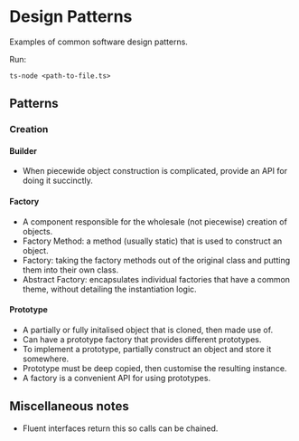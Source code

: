 # Design Patterns

Examples of common software design patterns.

Run:

```
ts-node <path-to-file.ts>
```

## Patterns

### Creation

#### Builder

-   When piecewide object construction is complicated, provide an API for doing it succinctly.

#### Factory

-   A component responsible for the wholesale (not piecewise) creation of objects.
-   Factory Method: a method (usually static) that is used to construct an object.
-   Factory: taking the factory methods out of the original class and putting them into their own class.
-   Abstract Factory: encapsulates individual factories that have a common theme, without detailing the instantiation logic.

#### Prototype

-   A partially or fully initalised object that is cloned, then made use of.
-   Can have a prototype factory that provides different prototypes.
-   To implement a prototype, partially construct an object and store it somewhere.
-   Prototype must be deep copied, then customise the resulting instance.
-   A factory is a convenient API for using prototypes.

## Miscellaneous notes

-   Fluent interfaces return this so calls can be chained.
